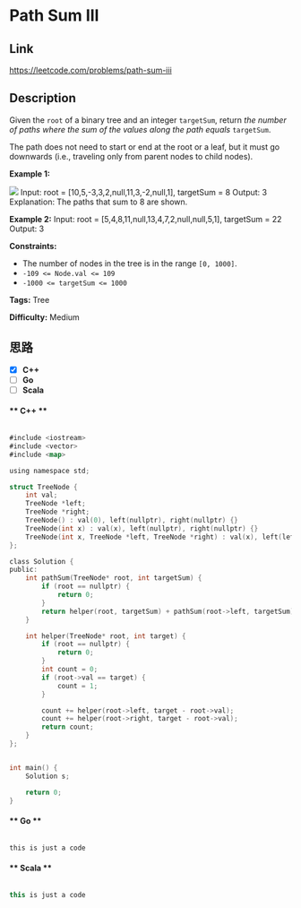 


# Path Sum III

## Link

https://leetcode.com/problems/path-sum-iii


## Description

Given the `root` of a binary tree and an integer `targetSum`, return _the
number of paths where the sum of the values  along the path equals_
`targetSum`.

The path does not need to start or end at the root or a leaf, but it must go
downwards (i.e., traveling only from parent nodes to child nodes).



**Example 1:**

![](https://assets.leetcode.com/uploads/2021/04/09/pathsum3-1-tree.jpg)
            Input: root = [10,5,-3,3,2,null,11,3,-2,null,1], targetSum = 8    Output: 3    Explanation: The paths that sum to 8 are shown.    

**Example 2:**
            Input: root = [5,4,8,11,null,13,4,7,2,null,null,5,1], targetSum = 22    Output: 3    



**Constraints:**

  * The number of nodes in the tree is in the range `[0, 1000]`.
  * `-109 <= Node.val <= 109`
  * `-1000 <= targetSum <= 1000`


**Tags:** Tree

**Difficulty:** Medium

## 思路

[title]: https://leetcode.com/problems/path-sum-iii


- [X] **C++**
- [ ] **Go**
- [ ] **Scala**

<!-- tabs:start -->

#### ** C++ **

``` go

#include <iostream>
#include <vector>
#include <map>

using namespace std;

struct TreeNode {
    int val;
    TreeNode *left;
    TreeNode *right;
    TreeNode() : val(0), left(nullptr), right(nullptr) {}
    TreeNode(int x) : val(x), left(nullptr), right(nullptr) {}
    TreeNode(int x, TreeNode *left, TreeNode *right) : val(x), left(left), right(right) {}
};

class Solution {
public:
    int pathSum(TreeNode* root, int targetSum) {
        if (root == nullptr) {
            return 0;
        }
        return helper(root, targetSum) + pathSum(root->left, targetSum) + pathSum(root->right, targetSum);
    }

    int helper(TreeNode* root, int target) {
        if (root == nullptr) {
            return 0;
        }
        int count = 0;
        if (root->val == target) {
            count = 1;
        }

        count += helper(root->left, target - root->val);
        count += helper(root->right, target - root->val);
        return count;
    }
};


int main() {
    Solution s;

    return 0;
}


```

#### ** Go **

``` go

this is just a code

```

#### ** Scala **

``` scala

this is just a code

```

<!-- tabs:end -->
